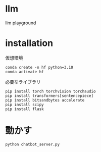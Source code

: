 # llm
 llm playground

# installation
仮想環境
```
conda create -n hf python=3.10
conda activate hf
```
必要なライブラリ
```
pip install torch torchvision torchaudio 
pip install transformers[sentencepiece]
pip install bitsandbytes accelerate
pip install scipy
pip install flask
```
# 動かす
```bash
python chatbot_server.py
```
